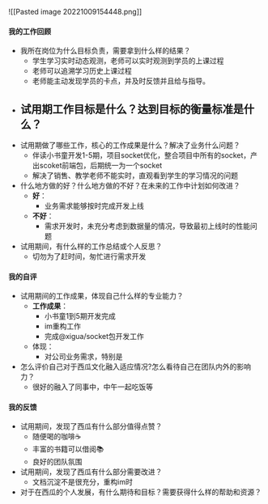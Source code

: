 

![[Pasted image 20221009154448.png]]


#### 我的工作回顾
- 我所在岗位为什么目标负责，需要拿到什么样的结果？
	- 学生学习实时动态观测，老师可以实时观测到学员的上课过程
	- 老师可以追溯学习历史上课过程
	- 老师能主动发现学员的卡点，并及时反馈并且给与指导。
- 试用期工作目标是什么？达到目标的衡量标准是什么？
	- 
- 试用期做了哪些工作，核心的工作成果是什么？解决了业务什么问题？
	- 伴读小书童开发1-5期，项目socket优化，整合项目中所有的socket，产出scoket前端包，后期统一为一个socket
	- 解决了销售、教学老师不能实时，直观看到学生的学习情况的问题
- 什么地方做的好？什么地方做的不好？在未来的工作中计划如何改进？
	- **好**：
		- 业务需求能够按时完成开发上线
	- **不好**：
		- 需求开发时，未充分考虑到数据量的情况，导致最初上线时的性能问题
- 试用期间，有什么样的工作总结或个人反思？
	- 切勿为了赶时间，匆忙进行需求开发

#### 我的自评
- 试用期间的工作成果，体现自己什么样的专业能力？
	- **工作成果**：
		- 小书童1到5期开发完成
		- im重构工作
		- 完成@xigua/socket包开发工作
	- 体现：
		- 对公司业务需求，特别是
- 怎么评价自己对于西瓜文化融入适应情况?怎么看待自己在团队内外的影响力？
	- 很好的融入了同事中，中午一起吃饭等

#### 我的反馈
- 试用期间，发现了西瓜有什么部分值得点赞？
	- 随便喝的咖啡☕️
	- 丰富的书籍可以借阅📚
	- 良好的团队氛围
- 试用期间，发现了西瓜有什么部分需要改进？
	- 文档沉淀不是很充分，重构im时
- 对于在西瓜的个人发展，有什么期待和目标？需要获得什么样的帮助和资源？

